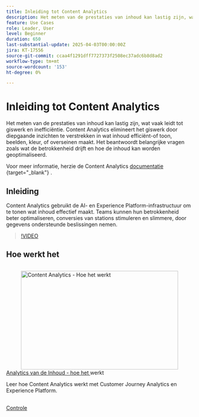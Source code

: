 ```yaml
---
title: Inleiding tot Content Analytics
description: Het meten van de prestaties van inhoud kan lastig zijn, wat vaak leidt tot giswerk en inefficiëntie. Content Analytics elimineert het giswerk door diepgaande inzichten in te brengen wat inhoud efficiënt maakt.
feature: Use Cases
role: Leader, User
level: Beginner
duration: 650
last-substantial-update: 2025-04-03T00:00:00Z
jira: KT-17556
source-git-commit: ccaa4f1291dff7727373f2508ec37adc6b8d8ad2
workflow-type: tm+mt
source-wordcount: '153'
ht-degree: 0%

---
```


# Inleiding tot Content Analytics

Het meten van de prestaties van inhoud kan lastig zijn, wat vaak leidt tot giswerk en inefficiëntie. Content Analytics elimineert het giswerk door diepgaande inzichten te verstrekken in wat inhoud efficiënt-of toon, beelden, kleur, of overseinen maakt. Het beantwoordt belangrijke vragen zoals wat de betrokkenheid drijft en hoe de inhoud kan worden geoptimaliseerd.

Voor meer informatie, herzie de Content Analytics [ documentatie ](https://experienceleague.adobe.com/nl/docs/analytics-platform/using/content-analytics/content-analytics){target="_blank"} .

## Inleiding

Content Analytics gebruikt de AI- en Experience Platform-infrastructuur om te tonen wat inhoud effectief maakt. Teams kunnen hun betrokkenheid beter optimaliseren, conversies van stations stimuleren en slimmere, door gegevens ondersteunde beslissingen nemen.

>[!VIDEO](https://video.tv.adobe.com/v/3457316/?learn=on&enablevpops&captions=dut)


## Hoe werkt het

<!-- CARDS
{cta=Watch}
* how-it-works.md
-->
<!-- START CARDS HTML - DO NOT MODIFY BY HAND -->
<div class="columns">
    <div class="column is-half-tablet is-half-desktop is-one-third-widescreen" aria-label="Content Analytics - How it works">
        <div class="card" style="height: 100%; display: flex; flex-direction: column; height: 100%;">
            <div class="card-image">
                <figure class="image x-is-16by9">
                    <a href="how-it-works.md" title="Machtigingen instellen voor Real-Time CDP Collaboration" target="_blank" rel="referrer">
                        <img class="is-bordered-r-small" src="https://video.tv.adobe.com/v/3457433/?format=jpeg&nocache=1742338375674&captions=dut" alt="Content Analytics - Hoe het werkt"
                             style="width: 100%; aspect-ratio: 16 / 9; object-fit: cover; overflow: hidden; display: block; margin: auto;">
                    </a>
                </figure>
            </div>
            <div class="card-content is-padded-small" style="display: flex; flex-direction: column; flex-grow: 1; justify-content: space-between;">
                <div class="top-card-content">
                    <p class="headline is-size-6 has-text-weight-bold">
                        <a href="how-it-works.md" target="_blank" rel="referrer" title="Content Analytics - Hoe het werkt"> Analytics van de Inhoud - hoe het </a> werkt
                    </p>
                    <p class="is-size-6">Leer hoe Content Analytics werkt met Customer Journey Analytics en Experience Platform.</p>
                </div>
                <a href="how-it-works.md" target="_blank" rel="referrer" class="spectrum-Button spectrum-Button--outline spectrum-Button--primary spectrum-Button--sizeM" style="align-self: flex-start; margin-top: 1rem;">
                    <span class="spectrum-Button-label has-no-wrap has-text-weight-bold"> Controle </span>
                </a>
            </div>
        </div>
    </div>
</div>
<!-- END CARDS HTML - DO NOT MODIFY BY HAND -->
